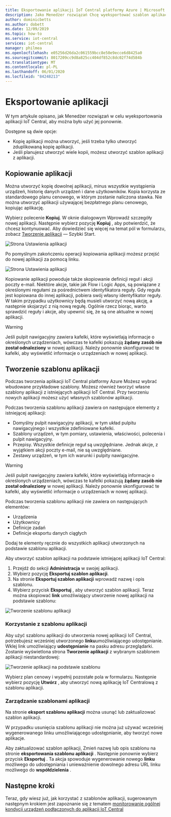 ```yaml
---
title: Eksportowanie aplikacji IoT Central platformy Azure | Microsoft Docs
description: Jako Menedżer rozwiązań Chcę wyeksportować szablon aplikacji, aby móc go użyć ponownie.
author: dominicbetts
ms.author: dobett
ms.date: 12/09/2019
ms.topic: how-to
ms.service: iot-central
services: iot-central
manager: philmea
ms.openlocfilehash: e05256d26da2c061559bcc8e50e9ecce6d8425a0
ms.sourcegitcommit: 8017209cc9d8a825cc404df852c8dc02f74d584b
ms.translationtype: MT
ms.contentlocale: pl-PL
ms.lasthandoff: 06/01/2020
ms.locfileid: "84248213"
---
```

# <a name="export-your-application"></a>Eksportowanie aplikacji

W tym artykule opisano, jak Menedżer rozwiązań w celu wyeksportowania aplikacji IoT Central, aby można było użyć jej ponownie.

Dostępne są dwie opcje:

- Kopię aplikacji można utworzyć, jeśli trzeba tylko utworzyć zduplikowaną kopię aplikacji.
- Jeśli planujesz utworzyć wiele kopii, możesz utworzyć szablon aplikacji z aplikacji.

## <a name="copy-your-application"></a>Kopiowanie aplikacji

Można utworzyć kopię dowolnej aplikacji, minus wszystkie wystąpienia urządzeń, historię danych urządzeń i dane użytkowników. Kopia korzysta ze standardowego planu cenowego, w którym zostanie naliczona stawka. Nie można utworzyć aplikacji używającej bezpłatnego planu cenowego, kopiując aplikację.

Wybierz polecenie **Kopiuj**. W oknie dialogowym Wprowadź szczegóły nowej aplikacji. Następnie wybierz pozycję **Kopiuj** , aby potwierdzić, że chcesz kontynuować. Aby dowiedzieć się więcej na temat pól w formularzu, zobacz [Tworzenie aplikacji](quick-deploy-iot-central.md) — Szybki Start.

![Strona Ustawienia aplikacji](media/howto-use-app-templates/appcopy2.png)

Po pomyślnym zakończeniu operacji kopiowania aplikacji możesz przejść do nowej aplikacji za pomocą linku.

![Strona Ustawienia aplikacji](media/howto-use-app-templates/appcopy3a.png)

Kopiowanie aplikacji powoduje także skopiowanie definicji reguł i akcji poczty e-mail. Niektóre akcje, takie jak Flow i Logic Apps, są powiązane z określonymi regułami za pośrednictwem identyfikatora reguły. Gdy reguła jest kopiowana do innej aplikacji, pobiera swój własny identyfikator reguły. W takim przypadku użytkownicy będą musieli utworzyć nową akcję, a następnie skojarzyć z nią nową regułę. Ogólnie rzecz biorąc, warto sprawdzić reguły i akcje, aby upewnić się, że są one aktualne w nowej aplikacji.

> [!WARNING]
> Jeśli pulpit nawigacyjny zawiera kafelki, które wyświetlają informacje o określonych urządzeniach, wówczas te kafelki pokazują **żądany zasób nie został odnaleziony** w nowej aplikacji. Należy ponownie skonfigurować te kafelki, aby wyświetlić informacje o urządzeniach w nowej aplikacji.

## <a name="create-an-application-template"></a>Tworzenie szablonu aplikacji

Podczas tworzenia aplikacji IoT Central platformy Azure Możesz wybrać wbudowane przykładowe szablony. Możesz również tworzyć własne szablony aplikacji z istniejących aplikacji IoT Central. Przy tworzeniu nowych aplikacji możesz użyć własnych szablonów aplikacji.

Podczas tworzenia szablonu aplikacji zawiera on następujące elementy z istniejącej aplikacji:

- Domyślny pulpit nawigacyjny aplikacji, w tym układ pulpitu nawigacyjnego i wszystkie zdefiniowane kafelki.
- Szablony urządzeń, w tym pomiary, ustawienia, właściwości, polecenia i pulpit nawigacyjny.
- Przepisy. Wszystkie definicje reguł są uwzględniane. Jednak akcje, z wyjątkiem akcji poczty e-mail, nie są uwzględniane.
- Zestawy urządzeń, w tym ich warunki i pulpity nawigacyjne.

> [!WARNING]
> Jeśli pulpit nawigacyjny zawiera kafelki, które wyświetlają informacje o określonych urządzeniach, wówczas te kafelki pokazują **żądany zasób nie został odnaleziony** w nowej aplikacji. Należy ponownie skonfigurować te kafelki, aby wyświetlić informacje o urządzeniach w nowej aplikacji.

Podczas tworzenia szablonu aplikacji nie zawiera on następujących elementów:

- Urządzenia
- Użytkownicy
- Definicje zadań
- Definicje eksportu danych ciągłych

Dodaj te elementy ręcznie do wszystkich aplikacji utworzonych na podstawie szablonu aplikacji.

Aby utworzyć szablon aplikacji na podstawie istniejącej aplikacji IoT Central:

1. Przejdź do sekcji **Administracja** w swojej aplikacji.
1. Wybierz pozycję **Eksportuj szablon aplikacji**.
1. Na stronie **Eksportuj szablon aplikacji** wprowadź nazwę i opis szablonu.
1. Wybierz przycisk **Eksportuj** , aby utworzyć szablon aplikacji. Teraz można skopiować **link** umożliwiający utworzenie nowej aplikacji na podstawie szablonu:

![Tworzenie szablonu aplikacji](media/howto-use-app-templates/create-template.png)

### <a name="use-an-application-template"></a>Korzystanie z szablonu aplikacji

Aby użyć szablonu aplikacji do utworzenia nowej aplikacji IoT Central, potrzebujesz wcześniej utworzonego **linku**umożliwiającego udostępnianie. Wklej link umożliwiający **udostępnianie** na pasku adresu przeglądarki. Zostanie wyświetlona strona **Tworzenie aplikacji** z wybranym szablonem aplikacji niestandardowej:

![Tworzenie aplikacji na podstawie szablonu](media/howto-use-app-templates/create-app.png)

Wybierz plan cenowy i wypełnij pozostałe pola w formularzu. Następnie wybierz pozycję **Utwórz** , aby utworzyć nową aplikację IoT Centralową z szablonu aplikacji.

### <a name="manage-application-templates"></a>Zarządzanie szablonami aplikacji

Na stronie **eksport szablonu aplikacji** można usunąć lub zaktualizować szablon aplikacji.

W przypadku usunięcia szablonu aplikacji nie można już używać wcześniej wygenerowanego linku umożliwiającego udostępnianie, aby tworzyć nowe aplikacje.

Aby zaktualizować szablon aplikacji, Zmień nazwę lub opis szablonu na stronie **eksportowania szablonu aplikacji** . Następnie ponownie wybierz przycisk **Eksportuj** . Ta akcja spowoduje wygenerowanie nowego **linku** możliwego do udostępniania i unieważnienie dowolnego adresu URL linku możliwego do **współdzielenia** .

## <a name="next-steps"></a>Następne kroki

Teraz, gdy wiesz już, jak korzystać z szablonów aplikacji, sugerowanym następnym krokiem jest zapoznanie się z tematem [monitorowanie ogólnej kondycji urządzeń podłączonych do aplikacji IoT Central](howto-monitor-application-health.md)
